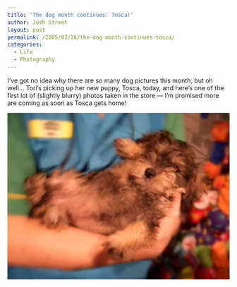 ```yaml
---
title: 'The dog month continues: Tosca!'
author: Josh Street
layout: post
permalink: /2005/03/28/the-dog-month-continues-tosca/
categories:
  - Life
  - Photography
---
```

I&#8217;ve got no idea why there are so many dog pictures this month, but oh well&#8230; Tori&#8217;s picking up her new puppy, Tosca, today, and here&#8217;s one of the first lot of (slightly blurry) photos taken in the store &#8212; I&#8217;m promised more are coming as soon as Tosca gets home!

![Tosca][1]

 [1]: /blog/wp-content/2005/03/toscababy2.jpg